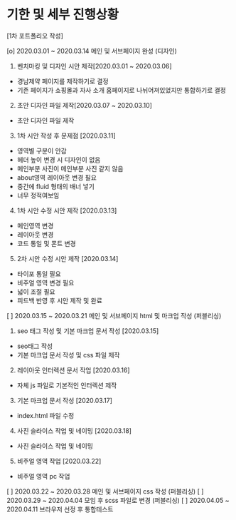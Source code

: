 # 기한 및 세부 진행상황

[1차 포트폴리오 작성]

[o] 2020.03.01 ~ 2020.03.14 메인 및 서브페이지 완성 (디자인)

1. 벤치마킹 및 디자인 시안 제작[2020.03.01 ~ 2020.03.06]

- 경남제약 페이지를 제작하기로 결정
- 기존 페이지가 쇼핑몰과 자사 소개 홈페이지로 나뉘어져있었지만 통합하기로 결정

2. 초안 디자인 파일 제작[2020.03.07 ~ 2020.03.10]

- 초안 디자인 파일 제작

3.  1차 시안 작성 후 문제점 [2020.03.11]

- 영역별 구분이 안감
- 헤더 높이 변경 시 디자인이 없음
- 메인부분 사진이 메인부분 사진 같지 않음
- about영역 레이아웃 변경 필요
- 중간에 fluid 형태의 배너 넣기
- 너무 정적여보임

4.  1차 시안 수정 시안 제작 [2020.03.13]

- 메인영역 변경
- 레이아웃 변경
- 코드 통일 및 폰트 변경

5.  2차 시안 수정 시안 제작 [2020.03.14]

- 타이포 통일 필요
- 비주얼 영역 변경 필요
- 넓이 조절 필요
- 피드백 반영 후 시안 제작 및 완료

[ ] 2020.03.15 ~ 2020.03.21 메인 및 서브페이지 html 및 마크업 작성 (퍼블리싱)

1. seo 태그 작성 및 기본 마크업 문서 작성 [2020.03.15]

- seo태그 작성
- 기본 마크업 문서 작성 및 css 파일 제작

2. 레이아웃 인터렉션 문서 작업 [2020.03.16]

- 자체 js 파일로 기본적인 인터렉션 제작

3. 기본 마크업 문서 작성 [2020.03.17]

- index.html 파일 수정

4. 사진 슬라이스 작업 및 네이밍 [2020.03.18]

- 사진 슬라이스 작업 및 네이밍

5. 비주얼 영역 작업 [2020.03.22]

- 비주얼 영역 pc 작업

[ ] 2020.03.22 ~ 2020.03.28 메인 및 서브페이지 css 작성 (퍼블리싱)
[ ] 2020.03.29 ~ 2020.04.04 모임 후 scss 파일로 변경 (퍼블리싱)
[ ] 2020.04.05 ~ 2020.04.11 브라우저 선정 후 통합테스트

<!-- 0 x로 실행여부를 표시해 주세요 -->
